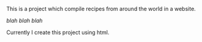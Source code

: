 This is a project which compile recipes from around the world in a website.

*blah blah blah*

Currently I create this project using html.
